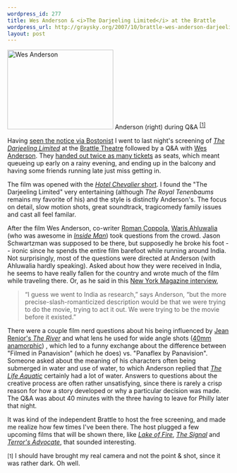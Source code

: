 ```yaml
--- 
wordpress_id: 277
title: Wes Anderson & <i>The Darjeeling Limited</i> at the Brattle
wordpress_url: http://graysky.org/2007/10/brattle-wes-anderson-darjeeling-limited/
layout: post
---
```

<div class="flickr-frame flickr-float"><a href="http://www.flickr.com/photos/downtree/1548883486/" title="Wes Anderson"><img src="http://farm3.static.flickr.com/2332/1548883486_fc2b14222f_m.jpg" class="flickr-photo-left" width="240" height="180" alt="Wes Anderson"/></a>
<span class="caption">Anderson (right) during Q&A <sup><a href="#darjeeling1">[1]</a></sup></span>
</div>

Having <a href="http://bostonist.com/2007/10/05/get_the_tickets_1.php">seen the notice via Bostonist</a> I went to last night's screening of <i><a href="http://www.imdb.com/title/tt0838221/">The Darjeeling Limited</a></i> at the <a href="http://www.brattlefilm.org/">Brattle Theatre</a> followed by a Q&A with <a href="http://www.imdb.com/name/nm0027572/">Wes Anderson</a>. They <a href="http://board.lemmingtrail.com/t.php?id=96996">handed out twice as many tickets</a> as seats, which meant queueing up early on a rainy evening, and ending up in the balcony and having some friends running late just miss getting in. 

The film was opened with the <a href="http://phobos.apple.com/WebObjects/MZStore.woa/wa/viewMovie?id=265079483&s=143441"><i>Hotel Chevalier</i> short</a>. I found the "The Darjeeling Limited" very entertaining (although <i>The Royal Tenenbaums</i> remains my favorite of his) and the style is distinctly Anderson's. The focus on detail, slow motion shots, great soundtrack, tragicomedy family issues and cast all feel familar.

After the film Wes Anderson, co-writer <a href="http://www.imdb.com/name/nm0178910/">Roman Coppola</a>, <a href="http://www.imdb.com/name/nm1753302/">Waris Ahluwalia</a> (who was awesome in <i><a href="http://www.imdb.com/title/tt0454848/">Inside Man</a></i>) took questions from the crowd. Jason Schwartzman was supposed to be there, but supposedly he broke his foot -- ironic since he spends the entire film barefoot while running around India. Not surprisingly, most of the questions were directed at Anderson (with Ahluwalia hardly speaking). Asked about how they were received in India, he seems to have really fallen for the country and wrote much of the film while traveling there. Or, as he said in this <a href="http://nymag.com/movies/filmfestivals/newyork/2007/38024/">New York Magazine interview</a>,

<blockquote>
“I guess we went to India as research,” says Anderson, “but the more precise-slash-romanticized description would be that we were trying to do the movie, trying to act it out. We were trying to be the movie before it existed.”
</blockquote>

There were a couple film nerd questions about his being influenced by <a href="http://en.wikipedia.org/wiki/The_River_(1951_film)">Jean Renior's <i>The River</i></a> and what lens he used for wide angle shots (<a href="http://en.wikipedia.org/wiki/Anamorphic">40mm anamorphic</a>) , which led to a funny exchange about the difference between "Filmed in Panavision" (which he does) vs. "Panaflex by Panavision". Someone asked about the meaning of his characters often being submerged in water and use of water, to which Anderson replied that <i><a href="http://www.imdb.com/title/tt0362270/">The Life Aquatic</a></i> certainly had a lot of water. Answers to questions about the creative process are often rather unsatisfying, since there is rarely a crisp reason for how a story developed or why a particular decision was made. The Q&A was about 40 minutes with the three having to leave for Philly later that night.

It was kind of the independent Brattle to host the free screening, and made me realize how few times I've been there. The host plugged a few upcoming films that will be shown there, like <a href="http://www.imdb.com/title/tt0841119/"><i>Lake of Fire</i></a>, <a href="http://www.imdb.com/title/tt0780607/"><i>The Signal</i></a> and <a href="http://www.terrorsadvocate.com/"><i>Terror's Advocate</i></a>, that sounded interesting.


<span class="footnote"><small><a name="darjeeling1">[1]</a></small> I should have brought my real camera and not the point & shot, since it was rather dark. Oh well.</span>

